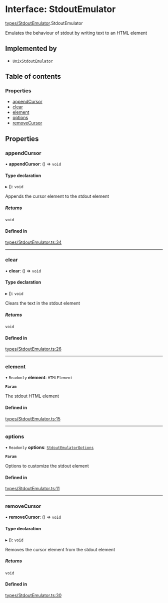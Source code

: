 # Interface: StdoutEmulator

[types/StdoutEmulator](../wiki/types.StdoutEmulator).StdoutEmulator

Emulates the behaviour of stdout by writing text to an HTML element

## Implemented by

- [`UnixStdoutEmulator`](../wiki/UnixStdoutEmulator.UnixStdoutEmulator)

## Table of contents

### Properties

- [appendCursor](../wiki/types.StdoutEmulator.StdoutEmulator#appendcursor)
- [clear](../wiki/types.StdoutEmulator.StdoutEmulator#clear)
- [element](../wiki/types.StdoutEmulator.StdoutEmulator#element)
- [options](../wiki/types.StdoutEmulator.StdoutEmulator#options)
- [removeCursor](../wiki/types.StdoutEmulator.StdoutEmulator#removecursor)

## Properties

### appendCursor

• **appendCursor**: () => `void`

#### Type declaration

▸ (): `void`

Appends the cursor element to the stdout element

##### Returns

`void`

#### Defined in

[types/StdoutEmulator.ts:34](https://github.com/LucEnden/unix-terminal-emulator/blob/f00e612/src/types/StdoutEmulator.ts#L34)

___

### clear

• **clear**: () => `void`

#### Type declaration

▸ (): `void`

Clears the text in the stdout element

##### Returns

`void`

#### Defined in

[types/StdoutEmulator.ts:26](https://github.com/LucEnden/unix-terminal-emulator/blob/f00e612/src/types/StdoutEmulator.ts#L26)

___

### element

• `Readonly` **element**: `HTMLElement`

**`Param`**

The stdout HTML element

#### Defined in

[types/StdoutEmulator.ts:15](https://github.com/LucEnden/unix-terminal-emulator/blob/f00e612/src/types/StdoutEmulator.ts#L15)

___

### options

• `Readonly` **options**: [`StdoutEmulatorOptions`](../wiki/types.StdoutEmulatorOptions.StdoutEmulatorOptions)

**`Param`**

Options to customize the stdout element

#### Defined in

[types/StdoutEmulator.ts:11](https://github.com/LucEnden/unix-terminal-emulator/blob/f00e612/src/types/StdoutEmulator.ts#L11)

___

### removeCursor

• **removeCursor**: () => `void`

#### Type declaration

▸ (): `void`

Removes the cursor element from the stdout element

##### Returns

`void`

#### Defined in

[types/StdoutEmulator.ts:30](https://github.com/LucEnden/unix-terminal-emulator/blob/f00e612/src/types/StdoutEmulator.ts#L30)
